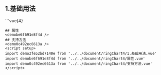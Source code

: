 ## 1.基础用法
<demo3fe52bd7140e />
```vue{4}
<template>
    <ring-chart-4 ref="chartRef" v-bind="chartOption"></ring-chart-4>
</template>

<script setup>
import { ref, onMounted } from 'vue';

const chartRef = ref();

const seriesData = [
    { value: 1048, name: '正常' },
    { value: 735, name: '故障' },
    { value: 580, name: '告警' },
    { value: 484, name: '离线' }
];
// 组合配置项
const chartOption = {
    seriesData
};

onMounted(() => chartRef.value.renderChart());
</script>
<style lang="scss" scoped>
.zrx-chart {
    height: 664px;
    background-color: rgb(3, 43, 68);
}
</style>
```
## 属性
<demobe6f691e8f4d />
## 支持方法
<demo0c492ec6613a />
<script setup>
import demo3fe52bd7140e from '../../document/ringChart4/1.基础用法.vue'
import demobe6f691e8f4d from '../../document/ringChart4/属性.vue'
import demo0c492ec6613a from '../../document/ringChart4/支持方法.vue'
</script>